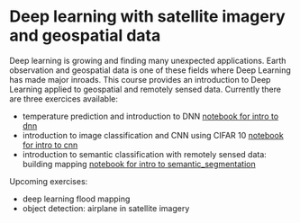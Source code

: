# Deep learning with satellite imagery and geospatial data

Deep learning is growing and finding many unexpected applications. Earth observation and geospatial data is one of these fields where Deep Learning has made major inroads.
This course provides an introduction to Deep Learning applied to geospatial and remotely sensed data. Currently there are three exercices available:

- temperature prediction and introduction to DNN [notebook for intro to dnn](https://github.com/bparment1/deep_learning_with_satellite_imagery_and_geospatial_data/blob/main/temperature_predictions_DNN.ipynb)
- introduction to image classification and CNN using CIFAR 10 [notebook for intro to cnn](https://github.com/bparment1/deep_learning_with_satellite_imagery_and_geospatial_data/blob/main/intro_to_image_classification_with_CNN_cifar10.ipynb)
- introduction to semantic classification with remotely sensed data: building mapping [notebook for intro to semantic_segmentation](https://github.com/bparment1/deep_learning_with_satellite_imagery_and_geospatial_data/blob/main/intro_image_semantic_segmentation.ipynb)

Upcoming exercises:

- deep learning flood mapping
- object detection: airplane in satellite imagery



